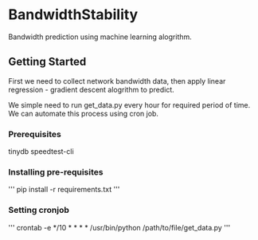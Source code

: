 # BandwidthStability

Bandwidth prediction using machine learning alogrithm.

## Getting Started

First we need to collect network bandwidth data, then apply linear regression - gradient descent alogrithm to predict.

We simple need to run get_data.py every hour for required period of time. We can automate this process using cron job.

### Prerequisites

tinydb
speedtest-cli

### Installing pre-requisites 

'''
pip install -r requirements.txt
'''

### Setting cronjob

'''
crontab -e
*/10 * * * * /usr/bin/python /path/to/file/get_data.py
'''


